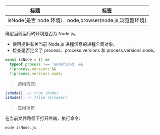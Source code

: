 | 标题                   | 标签                             |
| ---------------------- | -------------------------------- |
| isNode(是否 node 环境) | node,browser(node.js,浏览器环境) |

确定当前运行时环境是否为 Node.js。

- 使用提供有关当前 Node.js 进程信息的进程全局对象。
- 检查是否定义了 process、process.versions 和 process.versions.node。

```js
const isNode = () =>
  typeof process !== 'undefined' &&
  !!process.versions &&
  !!process.versions.node;
```

> 调用方式:

```js
isNode(); // true (Node)
isNode(); // false (browser)
```

> 应用场景

<div class="code-editor" data-url="codes/node/demo/isNode.js" data-language="javascript"></div>

在当前文件路径下打开终端，执行命令:

```shell
node isNode.js
```
